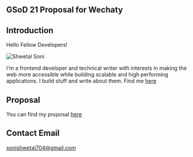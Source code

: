 ## GSoD 21 Proposal for Wechaty

## Introduction

Hello Fellow Developers!

![Shwetal Soni](https://avatars.githubusercontent.com/u/45256233?s=400&u=5a16803418ad38ed53caabaf5178fda80500a710&v=4)

I'm a frontend developer and technical writer with interests in making the web more accessible while building scalable and high performing applications. I build stuff and write about them. Find me [here](https://twitter.com/Davidpreneur)

## Proposal

You can find my proposal [here](https://www.dropbox.com/scl/fi/99bghzgaxa6lr138s262w/GSoD-2021-Proposal_-Creating-Easy-to-learn-Tutorials-for-beginner-users-of-Wechaty.paper?dl=0&rlkey=yyi0ugc5ixq4yrwccm4itn6pw)

## Contact Email

sonishwetal704@gmail.com